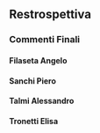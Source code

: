 ## Restrospettiva
<!-- NOTA: (descrizione finale dettagliata dell'andamento dello sviluppo, del backlog, delle iterazioni; commenti finali) -->
### Commenti Finali

#### Filaseta Angelo

#### Sanchi Piero

#### Talmi Alessandro

#### Tronetti Elisa
